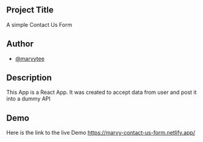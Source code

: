 ## Project Title
A simple Contact Us Form


## Author

- [@marvytee](https://www.github.com/marvytee)


## Description

This App is a React App. It was created to accept data from user and post it into a dummy API


## Demo

Here is the link to the live Demo https://marvy-contact-us-form.netlify.app/
